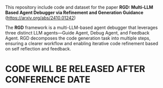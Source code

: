 This repository include code and dataset for the paper **RGD: Multi-LLM Based Agent Debugger via Refinement and Generation Guidance** (https://arxiv.org/abs/2410.01242)

The **RGD** framework is a multi-LLM-based agent debugger that leverages three distinct LLM agents—Guide Agent, Debug Agent, and Feedback Agent. RGD decomposes the code generation task into multiple steps, ensuring a clearer workflow and enabling iterative code refinement based on self reflection and feedback. 

# CODE WILL BE RELEASED AFTER CONFERENCE DATE
